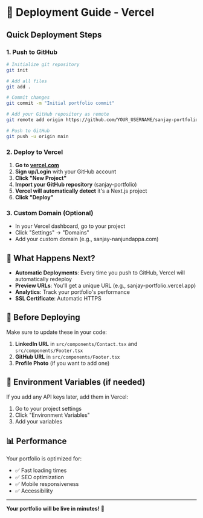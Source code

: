# 🚀 Deployment Guide - Vercel

## Quick Deployment Steps

### 1. Push to GitHub
```bash
# Initialize git repository
git init

# Add all files
git add .

# Commit changes
git commit -m "Initial portfolio commit"

# Add your GitHub repository as remote
git remote add origin https://github.com/YOUR_USERNAME/sanjay-portfolio.git

# Push to GitHub
git push -u origin main
```

### 2. Deploy to Vercel

1. **Go to [vercel.com](https://vercel.com)**
2. **Sign up/Login** with your GitHub account
3. **Click "New Project"**
4. **Import your GitHub repository** (sanjay-portfolio)
5. **Vercel will automatically detect** it's a Next.js project
6. **Click "Deploy"**

### 3. Custom Domain (Optional)
- In your Vercel dashboard, go to your project
- Click "Settings" → "Domains"
- Add your custom domain (e.g., sanjay-nanjundappa.com)

## 🎯 What Happens Next?

- **Automatic Deployments**: Every time you push to GitHub, Vercel will automatically redeploy
- **Preview URLs**: You'll get a unique URL (e.g., sanjay-portfolio.vercel.app)
- **Analytics**: Track your portfolio's performance
- **SSL Certificate**: Automatic HTTPS

## 📝 Before Deploying

Make sure to update these in your code:
1. **LinkedIn URL** in `src/components/Contact.tsx` and `src/components/Footer.tsx`
2. **GitHub URL** in `src/components/Footer.tsx`
3. **Profile Photo** (if you want to add one)

## 🔧 Environment Variables (if needed)

If you add any API keys later, add them in Vercel:
1. Go to your project settings
2. Click "Environment Variables"
3. Add your variables

## 📊 Performance

Your portfolio is optimized for:
- ✅ Fast loading times
- ✅ SEO optimization
- ✅ Mobile responsiveness
- ✅ Accessibility

---

**Your portfolio will be live in minutes!** 🎉 